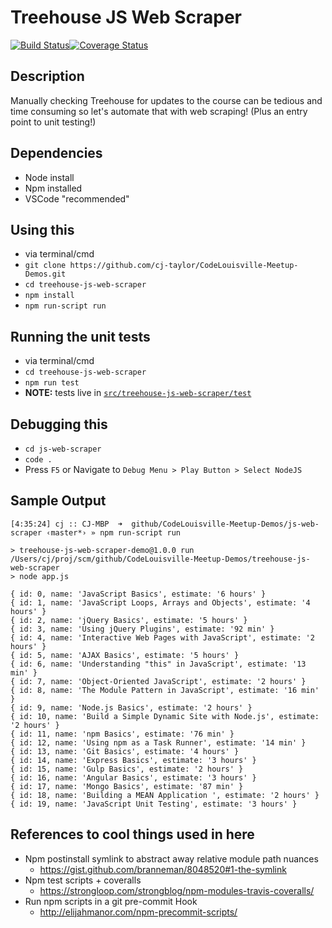 # Treehouse JS Web Scraper 

[![Build Status](https://travis-ci.org/cj-taylor/CodeLouisville-Meetup-Demos.svg?branch=master)](https://travis-ci.org/cj-taylor/CodeLouisville-Meetup-Demos)[![Coverage Status](https://coveralls.io/repos/github/cj-taylor/CodeLouisville-Meetup-Demos/badge.svg?branch=master)](https://coveralls.io/github/cj-taylor/CodeLouisville-Meetup-Demos?branch=master)

## Description 
Manually checking Treehouse for updates to the course can be tedious and time consuming so let's automate that with web scraping! (Plus an entry point to unit testing!)

## Dependencies
- Node install 
- Npm installed
- VSCode "recommended" 

## Using this 
- via terminal/cmd
- `git clone https://github.com/cj-taylor/CodeLouisville-Meetup-Demos.git`
- `cd treehouse-js-web-scraper`
- `npm install`
- `npm run-script run`

## Running the unit tests 
- via terminal/cmd
- `cd treehouse-js-web-scraper`
- `npm run test`
- **NOTE:** tests live in [`src/treehouse-js-web-scraper/test`](https://github.com/cj-taylor/CodeLouisville-Meetup-Demos/tree/master/src/treehouse-js-web-scraper/test)

## Debugging this 
- `cd js-web-scraper` 
- `code .`
- Press `F5` or Navigate to `Debug Menu > Play Button > Select NodeJS`

## Sample Output 
```
[4:35:24] cj :: CJ-MBP  ➜  github/CodeLouisville-Meetup-Demos/js-web-scraper ‹master*› » npm run-script run

> treehouse-js-web-scraper-demo@1.0.0 run /Users/cj/proj/scm/github/CodeLouisville-Meetup-Demos/treehouse-js-web-scraper
> node app.js

{ id: 0, name: 'JavaScript Basics', estimate: '6 hours' }
{ id: 1, name: 'JavaScript Loops, Arrays and Objects', estimate: '4 hours' }
{ id: 2, name: 'jQuery Basics', estimate: '5 hours' }
{ id: 3, name: 'Using jQuery Plugins', estimate: '92 min' }
{ id: 4, name: 'Interactive Web Pages with JavaScript', estimate: '2 hours' }
{ id: 5, name: 'AJAX Basics', estimate: '5 hours' }
{ id: 6, name: 'Understanding "this" in JavaScript', estimate: '13 min' }
{ id: 7, name: 'Object-Oriented JavaScript', estimate: '2 hours' }
{ id: 8, name: 'The Module Pattern in JavaScript', estimate: '16 min' }
{ id: 9, name: 'Node.js Basics', estimate: '2 hours' }
{ id: 10, name: 'Build a Simple Dynamic Site with Node.js', estimate: '2 hours' }
{ id: 11, name: 'npm Basics', estimate: '76 min' }
{ id: 12, name: 'Using npm as a Task Runner', estimate: '14 min' }
{ id: 13, name: 'Git Basics', estimate: '4 hours' }
{ id: 14, name: 'Express Basics', estimate: '3 hours' }
{ id: 15, name: 'Gulp Basics', estimate: '2 hours' }
{ id: 16, name: 'Angular Basics', estimate: '3 hours' }
{ id: 17, name: 'Mongo Basics', estimate: '87 min' }
{ id: 18, name: 'Building a MEAN Application ', estimate: '2 hours' }
{ id: 19, name: 'JavaScript Unit Testing', estimate: '3 hours' }
```

## References to cool things used in here
- Npm postinstall symlink to abstract away relative module path nuances 
    - https://gist.github.com/branneman/8048520#1-the-symlink
- Npm test scripts + coveralls 
    - https://strongloop.com/strongblog/npm-modules-travis-coveralls/
- Run npm scripts in a git pre-commit Hook
    - http://elijahmanor.com/npm-precommit-scripts/
